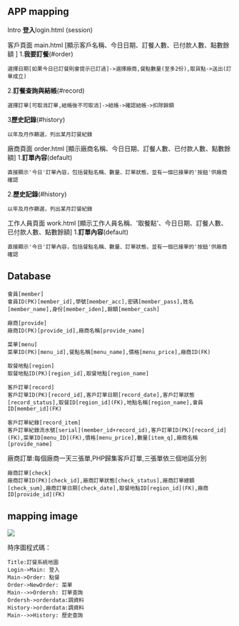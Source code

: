 
## APP mapping

Intro **登入**login.html (session)

客戶頁面
main.html [顯示客戶名稱、今日日期、訂餐人數、已付款人數、點數餘額 ]
1.**我要訂餐**(#order) 
```
選擇日期[如果今日已訂餐則會提示已訂過]->選擇廠商,餐點數量(至多2份),取貨點->送出(訂單成立)

```
2.**訂餐查詢與結帳**(#record) 
```
選擇訂單[可取消訂單,結帳後不可取消]->結帳->確認結帳->扣除餘額

```
3**歷史記錄**(#history)
```
以年及月作篩選，列出某月訂餐紀錄

``` 
廠商頁面
order.html [顯示廠商名稱、今日日期、訂餐人數、已付款人數、點數餘額]
1.**訂單內容**(default) 
```
直接顯示'今日'訂單內容，包括餐點名稱、數量、訂單狀態，並有一個已接單的'按鈕'供廠商確認

```
2.**歷史記錄**(#history) 
```
以年及月作篩選，列出某月訂餐紀錄

```

工作人員頁面
work.html [顯示工作人員名稱、'取餐點'、今日日期、訂餐人數、已付款人數、點數餘額]
1.**訂單內容**(default) 
```
直接顯示'今日'訂單內容，包括餐點名稱、數量、訂單狀態，並有一個已接單的'按鈕'供廠商確認

```


## Database
```
會員[member]
會員ID(PK)[member_id],學號[member_acc],密碼[member_pass],姓名[member_name],身份[member_iden],餘額[member_cash]
```
```
廠商[provide]
廠商ID(PK)[provide_id],廠商名稱[provide_name]
```
```
菜單[menu]
菜單ID(PK)[menu_id],餐點名稱[menu_name],價格[menu_price],廠商ID(FK)
```
```
取餐地點[region]
取餐地點ID(PK)[region_id],取餐地點[region_name]
```
```
客戶訂單[record]
客戶訂單ID(PK)[record_id],客戶訂單日期[record_date],客戶訂單狀態[record_status],取餐ID[region_id](FK),地點名稱[region_name],會員ID[member_id](FK)
```
```
客戶訂單紀錄[record_item]
客戶訂單紀錄流水號[serial](member_id+record_id),客戶訂單ID(PK)[record_id](FK),菜單ID[menu_ID](FK),價格[menu_price],數量[item_q],廠商名稱[provide_name]
```
廠商訂單:每個廠商一天三張單,PHP歸集客戶訂單,三張單依三個地區分別
```
廠商訂單[check]
廠商訂單ID(PK)[check_id],廠商訂單狀態[check_status],廠商訂單總額[check_sum],廠商訂單日期[check_date],取餐地點ID[region_id](FK),廠商ID[provide_id](FK)
```
## mapping image

<img src="http://bb3en.github.io/app_order/ts1.svg">

時序圖程式碼：
```
Title:訂餐系統地圖
Login->Main: 登入
Main->Order: 點餐
Order->NewOrder: 菜單
Main-->>Ordersh: 訂單查詢
Ordersh->orderdata:調資料
History->orderdata:調資料
Main-->>History: 歷史查詢
```